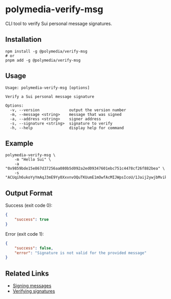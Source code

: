 # polymedia-verify-msg

CLI tool to verify Sui personal message signatures.

## Installation

```shell
npm install -g @polymedia/verify-msg
# or
pnpm add -g @polymedia/verify-msg
```

## Usage

```
Usage: polymedia-verify-msg [options]

Verify a Sui personal message signature

Options:
  -v, --version             output the version number
  -m, --message <string>    message that was signed
  -a, --address <string>    signer address
  -s, --signature <string>  signature to verify
  -h, --help                display help for command
```

## Example

```shell
polymedia-verify-msg \
    -m "Hello Sui" \
    -a "0x9859bde15e867d37256aa080b5d092a2ed09347601ebc751c4478cf26f882bea" \
    -s "ACUqih6ukoYyYmAqJ3mE9Yy0XxvnvOQuTKUumE1mOwfAcMIJWpsIcoU/1Jaij2ywjbMvik+NWUeRBPvg2HHYGQs7AdEIr//TRcmBsxmWwuzr9KVoj/MN1Vw+eHF1eqmckg=="
```

## Output Format

Success (exit code 0):
```json
{
    "success": true
}
```

Error (exit code 1):
```json
{
    "success": false,
    "error": "Signature is not valid for the provided message"
}
```

## Related Links

- [Signing messages](https://sdk.mystenlabs.com/dapp-kit/wallet-hooks/useSignPersonalMessage)
- [Verifying signatures](https://github.com/MystenLabs/ts-sdks/blob/main/packages/typescript/src/verify/verify.ts)
